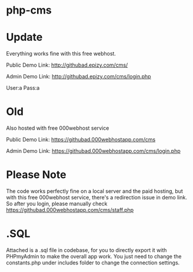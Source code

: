 # php-cms


# Update
Everything works fine with this free webhost.

Public Demo Link: http://githubad.epizy.com/cms/

Admin Demo Link: http://githubad.epizy.com/cms/login.php

User:a
Pass:a


# Old

Also hosted with free 000webhost service

Public Demo Link: https://githubad.000webhostapp.com/cms

Admin Demo Link: https://githubad.000webhostapp.com/cms/login.php


# Please Note
The code works perfectly fine on a local server and the paid hosting, but with this free 000webhost service, there's a redirection issue in demo link. So after you login, please manually check https://githubad.000webhostapp.com/cms/staff.php

# .SQL
Attached is a .sql file in codebase, for you to directly export it with PHPmyAdmin to make the overall app work. You just need to change the constants.php under includes folder to change the connection settings.


